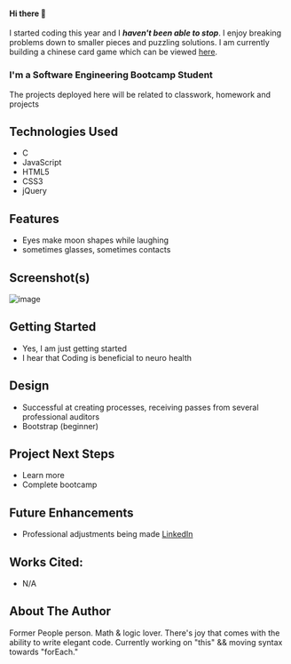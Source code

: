 #### Hi there 👋

I started coding this year and I ***haven't been able to stop***. I enjoy breaking problems down to smaller pieces and puzzling solutions. I am currently building a chinese card game which can be viewed [here](https://github.com/sylvialchen/bo-bo-card-game).

### I'm a Software Engineering Bootcamp Student

The projects deployed here will be related to classwork, homework and projects

## Technologies Used
* C
* JavaScript
* HTML5
* CSS3
* jQuery

## Features
* Eyes make moon shapes while laughing
* sometimes glasses, sometimes contacts

## Screenshot(s)
![image](https://user-images.githubusercontent.com/101881486/186455957-1419a458-2465-42d2-b71d-e0056eb1ac0c.png)


## Getting Started
* Yes, I am just getting started
* I hear that Coding is beneficial to neuro health

## Design
* Successful at creating processes, receiving passes from several professional auditors
* Bootstrap (beginner)

## Project Next Steps
* Learn more
* Complete bootcamp


## Future Enhancements
* Professional adjustments being made [LinkedIn](https://www.linkedin.com/in/sylvialchen/)

## Works Cited:
* N/A

## About The Author
Former People person. Math & logic lover. 
There's joy that comes with the ability to write elegant code.
Currently working on "this" && moving syntax towards "forEach."
